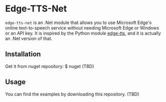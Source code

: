 # Edge-TTS-Net
`edge-tts-net` is an .Net module that allows you to use Microsoft Edge's online text-to-speech service without needing Microsoft Edge or Windows or an API key. It is inspired by the Python module [edge-tts](https://github.com/rany2/edge-tts), and it is actually an .Net version of that.

## Installation
Get it from nuget repository:
	$ nuget (TBD)

## Usage
You can find the examples by downloading this repository.
(TBD)